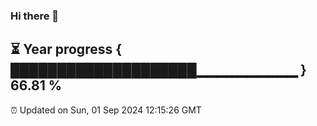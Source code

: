 ### Hi there 👋
⏳ Year progress { ████████████████████▁▁▁▁▁▁▁▁▁▁ } 66.81 %
---
⏰ Updated on Sun, 01 Sep 2024 12:15:26 GMT

